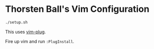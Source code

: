 # Thorsten Ball's Vim Configuration

```bash
./setup.sh
```

This uses [vim-plug](https://github.com/junegunn/vim-plug).

Fire up vim and run `:PlugInstall`.
